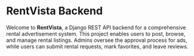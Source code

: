 # RentVista Backend

Welcome to **RentVista**, a Django REST API backend for a comprehensive rental advertisement system. This project enables users to post, browse, and manage rental listings. Admins oversee the approval process for ads, while users can submit rental requests, mark favorites, and leave reviews.
